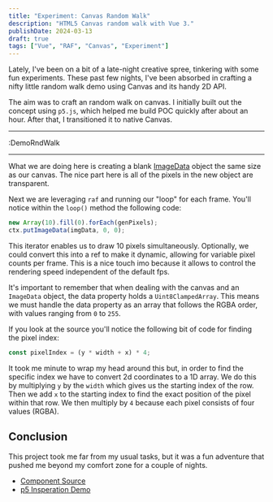 ```yaml
---
title: "Experiment: Canvas Random Walk"
description: "HTML5 Canvas random walk with Vue 3."
publishDate: 2024-03-13
draft: true
tags: ["Vue", "RAF", "Canvas", "Experiment"]
---
```


Lately, I've been on a bit of a late-night creative spree, tinkering with some fun experiments. These past few nights, I've been absorbed in crafting a nifty little random walk demo using Canvas and its handy 2D API.

The aim was to craft an random walk on canvas. I initially built out the concept using `p5.js`, which helped me build POC quickly after about an hour. After that, I transitioned it to native Canvas.

---

:DemoRndWalk

---

What we are doing here is creating a blank [ImageData](https://developer.mozilla.org/en-US/docs/Web/API/CanvasRenderingContext2D/createImageData) object the same size as our canvas. The nice part here is all of the pixels in the new object are transparent.

Next we are leveraging `raf` and running our "loop" for each frame. You'll notice within the `loop()` method the following code:

```js
new Array(10).fill(0).forEach(genPixels);
ctx.putImageData(imgData, 0, 0);
```

This iterator enables us to draw 10 pixels simultaneously. Optionally, we could convert this into a ref to make it dynamic, allowing for variable pixel counts per frame. This is a nice touch imo because it allows to control the rendering speed independent of the default fps.

It's important to remember that when dealing with the canvas and an `ImageData` object, the data property holds a `Uint8ClampedArray`. This means we must handle the data property as an array that follows the RGBA order, with values ranging from `0` to `255`.

If you look at the source you'll notice the following bit of code for finding the pixel index:

```js
const pixelIndex = (y * width + x) * 4;
```

It took me minute to wrap my head around this but, in order to find the specific index we have to convert 2d coordinates to a 1D array. We do this by multiplying `y` by the `width` which gives us the starting index of the row. Then we add `x` to the starting index to find the exact position of the pixel within that row. We then multiply by `4` because each pixel consists of four values (RGBA).

## Conclusion

This project took me far from my usual tasks, but it was a fun adventure that pushed me beyond my comfort zone for a couple of nights.

- [Component Source](https://github.com/utroda/vue3-random-walk/blob/main/src/components/DemoRandomWalk.vue)
- [p5 Insperation Demo](https://happycoding.io/tutorials/p5js/animation/random-walker)
